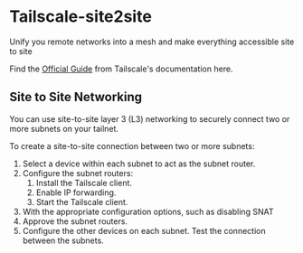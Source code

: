 # Tailscale-site2site
Unify you remote networks into a mesh and make everything accessible site to site

Find the [Official Guide](https://tailscale.com/kb/1214/site-to-site) from Tailscale's documentation here.

## Site to Site Networking

You can use site-to-site layer 3 (L3) networking to securely connect two or more subnets on your tailnet.

To create a site-to-site connection between two or more subnets:

1. Select a device within each subnet to act as the subnet router.
2. Configure the subnet routers:
    1. Install the Tailscale client.
    2. Enable IP forwarding.
    3. Start the Tailscale client.
3. With the appropriate configuration options, such as disabling SNAT
4. Approve the subnet routers.
5. Configure the other devices on each subnet.
Test the connection between the subnets.